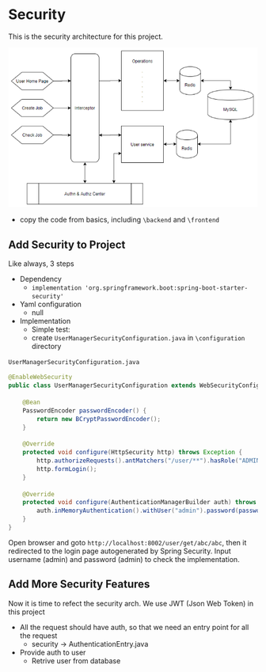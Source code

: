 # Security

This is the security architecture for this project. 

![full stack](static/SecurityArch.png)

* copy the code from basics, including `\backend` and `\frontend`

## Add Security to Project

Like always, 3 steps

* Dependency
    * `implementation 'org.springframework.boot:spring-boot-starter-security'`
* Yaml configuration
    * null
* Implementation
    * Simple test:
    * create `UserManagerSecurityConfiguration.java` in `\configuration` directory

`UserManagerSecurityConfiguration.java`
```java
@EnableWebSecurity
public class UserManagerSecurityConfiguration extends WebSecurityConfigurerAdapter {

    @Bean
    PasswordEncoder passwordEncoder() {
        return new BCryptPasswordEncoder();
    }
    
    @Override
    protected void configure(HttpSecurity http) throws Exception {
        http.authorizeRequests().antMatchers("/user/**").hasRole("ADMIN");
        http.formLogin();
    }

    @Override
    protected void configure(AuthenticationManagerBuilder auth) throws Exception {
        auth.inMemoryAuthentication().withUser("admin").password(passwordEncoder().encode("admin")).roles("ADMIN");
    }
}
```

Open browser and goto `http://localhost:8002/user/get/abc/abc`, then it redirected to the login page autogenerated by Spring Security. Input username (admin) and password (admin) to check the implementation. 

## Add More Security Features

Now it is time to refect the security arch. We use JWT (Json Web Token) in this project

* All the request should have auth, so that we need an entry point for all the request
    * security -> AuthenticationEntry.java
* Provide auth to user
    * Retrive user from database
